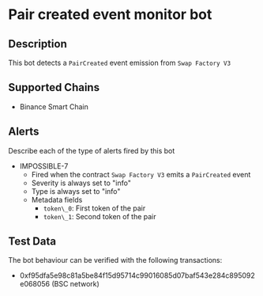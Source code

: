 # Pair created event monitor bot

## Description

This bot detects a `PairCreated` event emission from `Swap Factory V3`

## Supported Chains

- Binance Smart Chain

## Alerts

Describe each of the type of alerts fired by this bot

- IMPOSSIBLE-7
  - Fired when the contract `Swap Factory V3` emits a `PairCreated` event
  - Severity is always set to "info"
  - Type is always set to "info"
  - Metadata fields
    - `token\_0`: First token of the pair 
    - `token\_1`: Second token of the pair

## Test Data

The bot behaviour can be verified with the following transactions:

- 0xf95dfa5e98c81a5be84f15d95714c99016085d07baf543e284c895092e068056 (BSC network)
